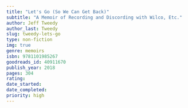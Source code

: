 ```yaml
---
title: "Let's Go (So We Can Get Back)"
subtitle: "A Memoir of Recording and Discording with Wilco, Etc."
author: Jeff Tweedy
author_last: Tweedy
slug: tweedy-lets-go
type: non-fiction
img: true
genre: memoirs
isbn: 9781101985267
goodreads_id: 40911670
publish_year: 2018
pages: 304
rating: 
date_started:
date_completed:
priority: high
---
```

